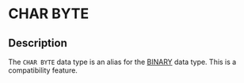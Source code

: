 # CHAR BYTE

## Description

The `CHAR BYTE` data type is an alias for the 
[BINARY](/columns-storage-engines-and-plugins/data-types/string-data-types/binary/) data type. This is a
compatibility feature.